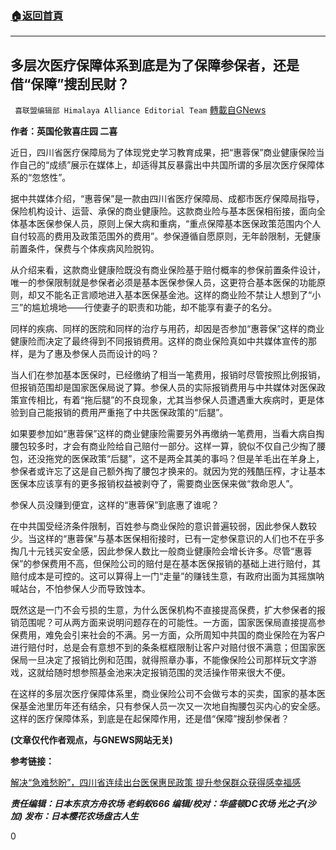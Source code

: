 ###  [:house:返回首頁](https://github.com/ourhimalayas/txt)
---

## 多层次医疗保障体系到底是为了保障参保者，还是借“保障”搜刮民财？
` 喜联盟编辑部 Himalaya Alliance Editorial Team` [轉載自GNews](https://gnews.org/zh-hans/1238407/)

**作者：英国伦敦喜庄园  二喜**

近日，四川省医疗保障局为了体现党史学习教育成果，把“惠蓉保”商业健康保险当作自己的“成绩”展示在媒体上，却适得其反暴露出中共国所谓的多层次医疗保障体系的“忽悠性”。

据中共媒体介绍，“惠蓉保”是一款由四川省医疗保障局、成都市医疗保障局指导，保险机构设计、运营、承保的商业健康险。这款商业险与基本医保相衔接，面向全体基本医保参保人员，原则上保大病和重病，“重点保障基本医保政策范围内个人自付较高的费用及政策范围外的费用”。参保遵循自愿原则，无年龄限制，无健康前置条件，保费与个体疾病风险脱钩。

从介绍来看，这款商业健康险既没有商业保险基于赔付概率的参保前置条件设计，唯一的参保限制就是参保者必须是基本医保参保人员，这更符合基本医保的功能原则，却又不能名正言顺地进入基本医保基金池。这样的商业险不禁让人想到了“小三”的尴尬境地——行使妻子的职责和功能，却不能享有妻子的名分。

同样的疾病、同样的医院和同样的治疗与用药，却因是否参加“惠蓉保”这样的商业健康险而决定了最终得到不同报销费用。这样的商业保险真如中共媒体宣传的那样，是为了惠及参保人员而设计的吗？

当人们在参加基本医保时，已经缴纳了相当一笔费用，报销时尽管按照比例报销，但报销范围却是国家医保局说了算。参保人员的实际报销费用与中共媒体对医保政策宣传相比，有着“拖后腿”的不良现象，尤其当参保人员遭遇重大疾病时，更是体验到自己能报销的费用严重拖了中共医保政策的“后腿”。

如果要参加如“惠蓉保”这样的商业健康险需要另外再缴纳一笔费用，当看大病自掏腰包较多时，才会有商业险给自己赔付一部分。这样一算，貌似不仅自己少掏了腰包，还没拖党的医保政策“后腿”，这不是两全其美的事吗？但是羊毛出在羊身上，参保者或许忘了这是自己额外掏了腰包才换来的。就因为党的残酷压榨，才让基本医保本应该享有的更多报销权益被剥夺了，需要商业医保来做“救命恩人”。

参保人员没赚到便宜，这样的“惠蓉保”到底惠了谁呢？

在中共国受经济条件限制，百姓参与商业保险的意识普遍较弱，因此参保人数较少。当这样的“惠蓉保”与基本医保相衔接时，已有一定参保意识的人们也不在乎多掏几十元钱买安全感，因此参保人数比一般商业健康险会增长许多。尽管“惠蓉保”的参保费用不高，但保险公司的赔付是在基本医保报销的基础上进行赔付，其赔付成本是可控的。这可以算得上一门“走量”的赚钱生意，有政府出面为其摇旗呐喊站台，不怕参保人少而导致蚀本。

既然这是一门不会亏损的生意，为什么医保机构不直接提高保费，扩大参保者的报销范围呢？可从两方面来说明问题存在的可能性。一方面，国家医保局直接提高参保费用，难免会引来社会的不满。另一方面，众所周知中共国的商业保险在为客户进行赔付时，总是会有意想不到的条条框框限制让客户对赔付很不满意；但国家医保局一旦决定了报销比例和范围，就得照章办事，不能像保险公司那样玩文字游戏，这就给随时想参照基金池来决定报销范围的灵活操作带来很大不便。

在这样的多层次医疗保障体系里，商业保险公司不会做亏本的买卖，国家的基本医保基金池里历年还有结余，只有参保人员一次又一次地自掏腰包买内心的安全感。这样的医疗保障体系，到底是在起保障作用，还是借“保障”搜刮参保者？

**(文章仅代作者观点，与GNEWS网站无关)**

**参考链接：**

[解决“急难愁盼”，四川省连续出台医保惠民政策 提升参保群众获得感幸福感](https://sichuan.scol.com.cn/dwzw/202105/58147268.html)

***责任编辑：日本东京方舟农场 老蚂蚁666
编辑/校对：华盛顿DC农场 光之子(沙加)
发布：日本樱花农场盘古人生***

0
